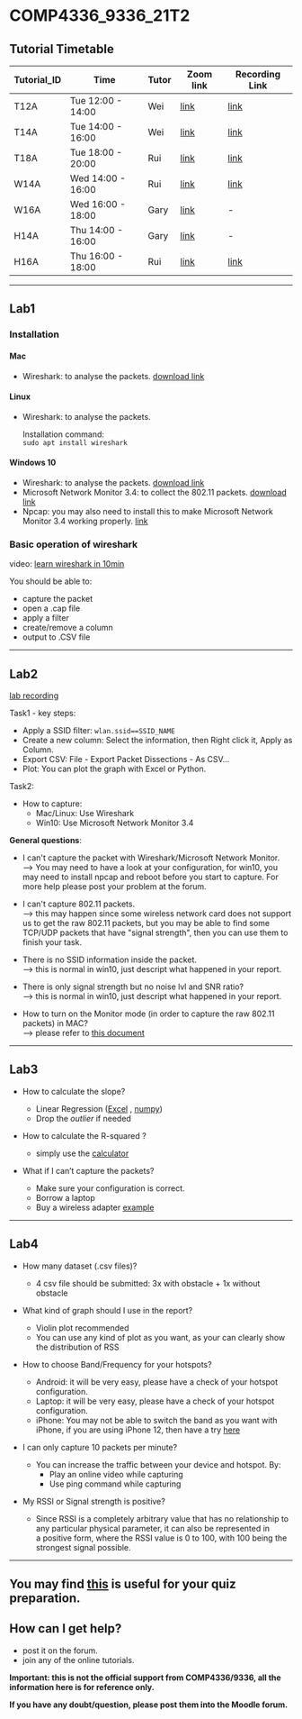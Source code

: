 # COMP4336_9336_21T2

## Tutorial Timetable
| Tutorial_ID	|Time|	Tutor|	Zoom link|	Recording Link|
|-------------|----|-------|-----------|---------------|
|T12A|	Tue 12:00 - 14:00|	Wei	  | [link](https://unsw.zoom.us/my/weisonglabs) |	[link](https://drive.google.com/drive/folders/1c66aiem3LrNVdekhe6oGm_eC_nn_DnAG)
|T14A|	Tue 14:00 - 16:00|	Wei	  | [link](https://unsw.zoom.us/my/weisonglabs)|	[link](https://drive.google.com/drive/folders/1c66aiem3LrNVdekhe6oGm_eC_nn_DnAG)
| T18A|	 Tue 18:00 - 20:00|	 Rui	|  [link](https://us02web.zoom.us/j/81571193242?pwd=dlcxS1dCK2wrRXkxWWRJam00dE5Vdz09)|	 [link](https://www.youtube.com/playlist?list=PL62Uy8LvT4FbRCpqOxxMzq5jzlehaX6E0)
| W14A|	 Wed 14:00 - 16:00|	 Rui	|  [link](https://us02web.zoom.us/j/87087314897?pwd=YVZiM05DaHRXWm1ZTisvMTJYRU9BQT09)|	 [link](https://www.youtube.com/playlist?list=PL62Uy8LvT4FazqYHua7-xroReksn1-q-H)
|W16A|	Wed 16:00 - 18:00|	Gary	| [link](https://unsw.zoom.us/j/4245058685)|	-
|H14A|	Thu 14:00 - 16:00|	Gary	| [link](https://unsw.zoom.us/j/4245058685)| - 
| H16A|	 Thu 16:00 - 18:00|	 Rui	|  [link](https://us02web.zoom.us/j/83907740986?pwd=b0tJMlBJNGpBTkk0Mk01b1JkQTNaZz09)| 	 [link](https://www.youtube.com/playlist?list=PL62Uy8LvT4FbGloHuJf92plEATVT76GOX)

--------------------------------
## Lab1  
 ### Installation
  #### Mac
  - Wireshark: to analyse the packets. [download link](https://www.wireshark.org/download.html)
 #### Linux
  - Wireshark: to analyse the packets.   
   
       Installation command:  
       `sudo apt install wireshark`  
   
 #### Windows 10
  - Wireshark: to analyse the packets. [download link](https://www.wireshark.org/download.html)
  - Microsoft Network Monitor 3.4: to collect the 802.11 packets. [download link](https://www.microsoft.com/en-us/download/details.aspx?id=4865)
  - Npcap: you may also need to install this to make Microsoft Network Monitor 3.4 working properly. [link](https://nmap.org/npcap/)


 ### Basic operation of wireshark
   video: [learn wireshark in 10min](https://www.youtube.com/watch?v=lb1Dw0elw0Q)  

  You should be able to:  
  - capture the packet
  - open a .cap file
  - apply a filter
  - create/remove a column
  - output to .CSV file
--------------------------------  

## Lab2 
[lab recording](https://youtu.be/5gnzImIi8us)  

Task1 - key steps:
  - Apply a SSID filter:  `wlan.ssid==SSID_NAME`
  - Create a new column:  Select the information, then Right click it, Apply as Column.
  - Export CSV: File - Export Packet Dissections - As CSV...
  - Plot: You can plot the graph with Excel or Python.

Task2:
  - How to capture: 
    - Mac/Linux: Use Wireshark
    - Win10: Use Microsoft Network Monitor 3.4


**General questions**:
 - I can't capture the packet with Wireshark/Microsoft Network Monitor.  
         --> You may need to have a look at your configuration, for win10, you may need to install npcap and reboot before you start to capture. For more help please post your problem at the forum.
 - I can't capture 802.11 packets.  
         --> this may happen since some wireless network card does not support us to get the raw 802.11 packets, but you may be able to find some TCP/UDP packets that have "signal strength", then you can use them to finish your task.

    
 - There is no SSID information inside the packet.  
         --> this is normal in win10, just descript what happened in your report.
 - There is only signal strength but no noise lvl and SNR ratio?  
         --> this is normal in win10, just descript what happened in your report.
 
 - How to turn on the Monitor mode (in order to capture the raw 802.11 packets) in MAC?  
         --> please refer to [this document](https://github.com/lrlrlrlr/COMP4336_9336_21T2/blob/main/macOS%20'Monitor'%20issue.pdf)
--------------------------------  
 

## Lab3   

 - How to calculate the slope?
	- Linear Regression ([Excel](https://www.youtube.com/watch?v=L_a8Z0BVjyM&ab_channel=MonaSchraer) , [numpy](https://numpy.org/doc/stable/reference/generated/numpy.polyfit.html))  
	- Drop the *outlier* if needed	

 - How to calculate the R-squared ?  
	- simply use the [calculator](https://ncalculators.com/statistics/r-squared-calculator.htm)  

 - What if I can’t capture the packets? 
    - Make sure your configuration is correct.  
    - Borrow a laptop  
    - Buy a wireless adapter [example](https://www.kogan.com/au/buy/timetech-australia-usb-wifi-wireless-n-300m-adapter-wi-fi-dongle-high-signal-gain-80211ngb-6595190423749-39667288572101/?utm_source=google&utm_medium=product_listing_ads&gclid=CjwKCAjw_JuGBhBkEiwA1xmbRU3QRyBFBKzhLe1AGVTXb7eelCgkqiWQBI9rR2VRSKc4WjiDxRweXBoC_g8QAvD_BwE)

--------------------------------

## Lab4   

 - How many dataset (.csv files)?
 	- 4 csv file should be submitted:  3x with obstacle + 1x without obstacle
 	

 - What kind of graph should I use in the report?
 	- Violin plot recommended
 	- You can use any kind of plot as you want, as your can clearly show the distribution of RSS
 
 - How to choose Band/Frequency for your hotspots?
	- Android: it will be very easy, please have a check of your hotspot configuration.
	- Laptop: it will be very easy, please have a check of your hotspot configuration.
	- iPhone: You may not be able to switch the band as you want with iPhone, if you are using iPhone 12, then have a try [here](https://www.idownloadblog.com/2020/11/04/iphone-personal-hotspot-wi-fi-bands-tutorial/)


 - I can only capture 10 packets per minute?
  	- You can increase the traffic between your device and hotspot. By:
		 - Play an online video while capturing
	 	 - Use ping command while capturing

 - My RSSI or Signal strength is positive?
	 - Since RSSI is a completely arbitrary value that has no relationship to any particular physical parameter, it can also be represented in a positive form, where the RSSI value is 0 to 100, with 100 being the strongest signal possible.




--------------------------------
## You may find [this](https://github.com/lrlrlrlr/COMP4336_9336_21T2/blob/main/Quiz_samples.pdf) is useful for your quiz preparation.

## How can I get help?  
 - post it on the forum.  
 - join any of the online tutorials.  

**Important: this is not the official support from COMP4336/9336, all the information here is for reference only.**  
 
**If you have any doubt/question, please post them into the Moodle forum.**
